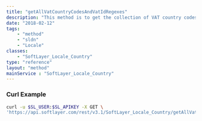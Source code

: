 ```yaml
---
title: "getAllVatCountryCodesAndVatIdRegexes"
description: "This method is to get the collection of VAT country codes and VAT ID Regexes. "
date: "2018-02-12"
tags:
    - "method"
    - "sldn"
    - "Locale"
classes:
    - "SoftLayer_Locale_Country"
type: "reference"
layout: "method"
mainService : "SoftLayer_Locale_Country"
---
```


### Curl Example
```bash
curl -u $SL_USER:$SL_APIKEY -X GET \
'https://api.softlayer.com/rest/v3.1/SoftLayer_Locale_Country/getAllVatCountryCodesAndVatIdRegexes'
```
